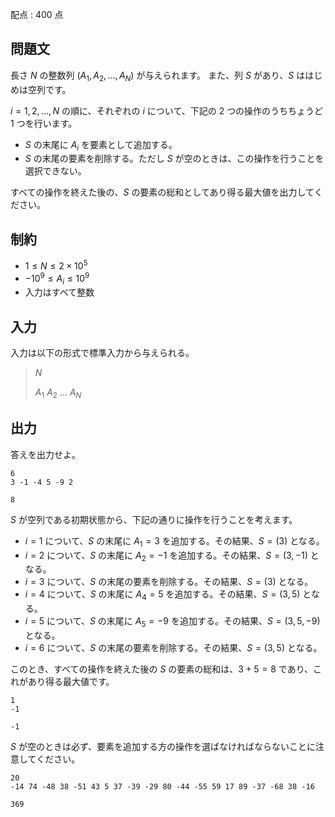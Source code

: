 配点 : $400$ 点

## 問題文

長さ $N$ の整数列 $(A_1, A_2, \ldots, A_N)$ が与えられます。
また、列 $S$ があり、$S$ ははじめは空列です。

$i = 1, 2, \ldots, N$ の順に、それぞれの $i$ について、下記の $2$ つの操作のうちちょうど $1$ つを行います。

- $S$ の末尾に $A_i$ を要素として追加する。
- $S$ の末尾の要素を削除する。ただし $S$ が空のときは、この操作を行うことを選択できない。

すべての操作を終えた後の、$S$ の要素の総和としてあり得る最大値を出力してください。

## 制約

- $1 \leq N \leq 2 \times 10^5$
- $-10^9 \leq A_i \leq 10^9$
- 入力はすべて整数

## 入力

入力は以下の形式で標準入力から与えられる。

> $N$
> 
> $A_1$ $A_2$ $\ldots$ $A_N$

## 出力

答えを出力せよ。

```input1
6
3 -1 -4 5 -9 2
```

```output1
8
```

$S$ が空列である初期状態から、下記の通りに操作を行うことを考えます。

- $i = 1$ について、$S$ の末尾に $A_1 = 3$ を追加する。その結果、$S = (3)$ となる。
- $i = 2$ について、$S$ の末尾に $A_2 = -1$ を追加する。その結果、$S = (3, -1)$ となる。
- $i = 3$ について、$S$ の末尾の要素を削除する。その結果、$S = (3)$ となる。
- $i = 4$ について、$S$ の末尾に $A_4 = 5$ を追加する。その結果、$S = (3, 5)$ となる。
- $i = 5$ について、$S$ の末尾に $A_5 = -9$ を追加する。その結果、$S = (3, 5, -9)$ となる。
- $i = 6$ について、$S$ の末尾の要素を削除する。その結果、$S = (3, 5)$ となる。

このとき、すべての操作を終えた後の $S$ の要素の総和は、$3 + 5 = 8$ であり、これがあり得る最大値です。

```input2
1
-1
```

```output2
-1
```

$S$ が空のときは必ず、要素を追加する方の操作を選ばなければならないことに注意してください。

```input3
20
-14 74 -48 38 -51 43 5 37 -39 -29 80 -44 -55 59 17 89 -37 -68 38 -16
```

```output3
369
```